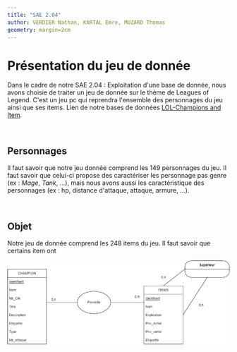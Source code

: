 ```yaml
---
title: "SAE 2.04"
author: VERDIER Nathan, KARTAL Emre, MUZARD Thomas
geometry: margin=2cm
---
```


# Présentation du jeu de donnée

Dans le cadre de  notre SAE 2.04 : Exploitation d'une base de donnée, nous avons choisie de traiter un jeu de donnée sur le thème de Leagues of Legend. C'est un jeu pc qui reprendra l'ensemble des personnages du jeu ainsi que ses items.
Lien de notre bases de données [LOL-Champions and Item](https://www.kaggle.com/datasets/gyejr95/league-of-legendslol-champion-and-item-2020).

<br>

## Personnages

Il faut savoir que notre jeu donnée comprend les 149 personnages du jeu. Il faut savoir que celui-ci propose des caractériser les personnage pas genre (ex : *Mage*, *Tank*, ...), mais nous avons aussi les caractéristique des personnages (ex : hp, distance d'attaque, attaque, armure, ...).

<br>

## Objet

Notre jeu de donnée comprend les 248 items du jeu. Il faut savoir que certains item ont  



<img src="MCD.png"
     alt="MCD"
     style="float: left; margin-right: 40px;" />




